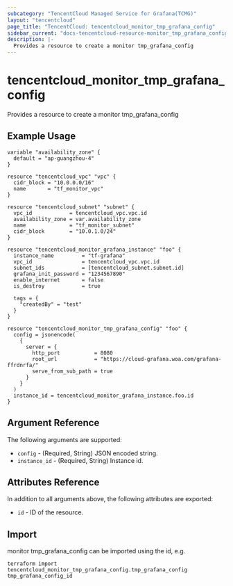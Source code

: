 ```yaml
---
subcategory: "TencentCloud Managed Service for Grafana(TCMG)"
layout: "tencentcloud"
page_title: "TencentCloud: tencentcloud_monitor_tmp_grafana_config"
sidebar_current: "docs-tencentcloud-resource-monitor_tmp_grafana_config"
description: |-
  Provides a resource to create a monitor tmp_grafana_config
---
```


# tencentcloud_monitor_tmp_grafana_config

Provides a resource to create a monitor tmp_grafana_config

## Example Usage

```hcl
variable "availability_zone" {
  default = "ap-guangzhou-4"
}

resource "tencentcloud_vpc" "vpc" {
  cidr_block = "10.0.0.0/16"
  name       = "tf_monitor_vpc"
}

resource "tencentcloud_subnet" "subnet" {
  vpc_id            = tencentcloud_vpc.vpc.id
  availability_zone = var.availability_zone
  name              = "tf_monitor_subnet"
  cidr_block        = "10.0.1.0/24"
}

resource "tencentcloud_monitor_grafana_instance" "foo" {
  instance_name         = "tf-grafana"
  vpc_id                = tencentcloud_vpc.vpc.id
  subnet_ids            = [tencentcloud_subnet.subnet.id]
  grafana_init_password = "1234567890"
  enable_internet       = false
  is_destroy            = true

  tags = {
    "createdBy" = "test"
  }
}

resource "tencentcloud_monitor_tmp_grafana_config" "foo" {
  config = jsonencode(
    {
      server = {
        http_port           = 8080
        root_url            = "https://cloud-grafana.woa.com/grafana-ffrdnrfa/"
        serve_from_sub_path = true
      }
    }
  )
  instance_id = tencentcloud_monitor_grafana_instance.foo.id
}
```

## Argument Reference

The following arguments are supported:

* `config` - (Required, String) JSON encoded string.
* `instance_id` - (Required, String) Instance id.

## Attributes Reference

In addition to all arguments above, the following attributes are exported:

* `id` - ID of the resource.




## Import

monitor tmp_grafana_config can be imported using the id, e.g.

```
terraform import tencentcloud_monitor_tmp_grafana_config.tmp_grafana_config tmp_grafana_config_id
```

